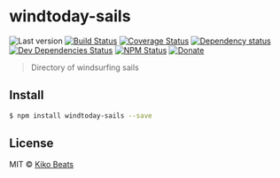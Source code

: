 # windtoday-sails

![Last version](https://img.shields.io/github/tag/Kikobeats/windtoday-sails.svg?style=flat-square)
[![Build Status](https://img.shields.io/travis/Kikobeats/windtoday-sails/master.svg?style=flat-square)](https://travis-ci.org/Kikobeats/windtoday-sails)
[![Coverage Status](https://img.shields.io/coveralls/Kikobeats/windtoday-sails.svg?style=flat-square)](https://coveralls.io/github/Kikobeats/windtoday-sails)
[![Dependency status](https://img.shields.io/david/Kikobeats/windtoday-sails.svg?style=flat-square)](https://david-dm.org/Kikobeats/windtoday-sails)
[![Dev Dependencies Status](https://img.shields.io/david/dev/Kikobeats/windtoday-sails.svg?style=flat-square)](https://david-dm.org/Kikobeats/windtoday-sails#info=devDependencies)
[![NPM Status](https://img.shields.io/npm/dm/windtoday-sails.svg?style=flat-square)](https://www.npmjs.org/package/windtoday-sails)
[![Donate](https://img.shields.io/badge/donate-paypal-blue.svg?style=flat-square)](https://paypal.me/Kikobeats)

> Directory of windsurfing sails

## Install

```bash
$ npm install windtoday-sails --save
```

## License

MIT © [Kiko Beats](https://github.com/Kikobeats)
